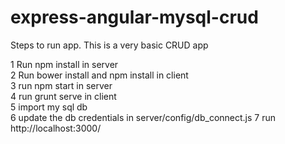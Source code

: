 # express-angular-mysql-crud
Steps to run app. 
This is a very basic CRUD app

1 Run npm install in server<br>
2 Run bower install and npm install in client<br>
3 run npm start in server<br>
4 run grunt serve in client<br>
5 import my sql db<br>
6 update the db credentials in server/config/db_connect.js
7 run http://localhost:3000/
